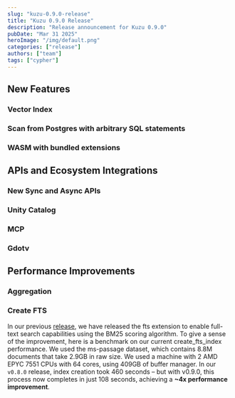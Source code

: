 ```yaml
---
slug: "kuzu-0.9.0-release"
title: "Kuzu 0.9.0 Release"
description: "Release announcement for Kuzu 0.9.0"
pubDate: "Mar 31 2025"
heroImage: "/img/default.png"
categories: ["release"]
authors: ["team"]
tags: ["cypher"]
---
```



## New Features
### Vector Index

### Scan from Postgres with arbitrary SQL statements

### WASM with bundled extensions

## APIs and Ecosystem Integrations
### New Sync and Async APIs

### Unity Catalog

### MCP

### Gdotv

## Performance Improvements
### Aggregation

### Create FTS
In our previous [release](https://blog.kuzudb.com/post/kuzu-0.8.0-release/), we have released the fts extension to enable full-text search capabilities using the BM25 scoring algorithm. To give a sense of the improvement, here is a benchmark on our current create_fts_index performance. We used the ms-passage dataset, which contains 8.8M documents that take 2.9GB in raw size. We used a machine with 2 AMD EPYC 7551 CPUs with 64 cores, using 409GB of buffer manager. In our `v0.8.0` release, index creation took 460 seconds – but with v0.9.0, this process now completes in just 108 seconds, achieving a **~4x performance improvement**.


